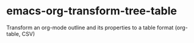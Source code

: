 emacs-org-transform-tree-table
==============================

Transform an org-mode outline and its properties to a table format (org-table, CSV)
